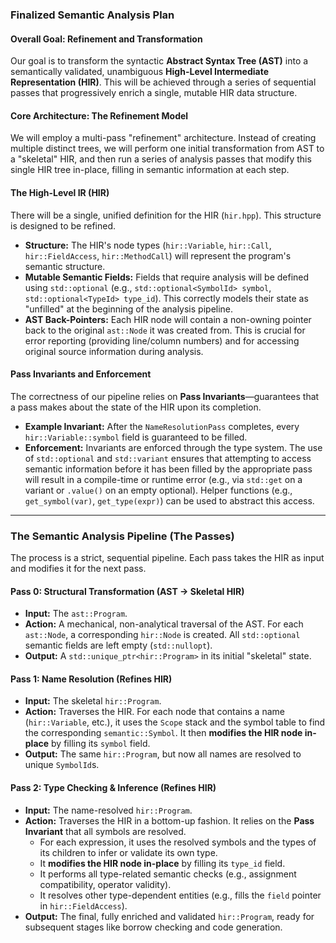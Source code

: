 ### **Finalized Semantic Analysis Plan**

#### **Overall Goal: Refinement and Transformation**

Our goal is to transform the syntactic **Abstract Syntax Tree (AST)** into a semantically validated, unambiguous **High-Level Intermediate Representation (HIR)**. This will be achieved through a series of sequential passes that progressively enrich a single, mutable HIR data structure.

#### **Core Architecture: The Refinement Model**

We will employ a multi-pass "refinement" architecture. Instead of creating multiple distinct trees, we will perform one initial transformation from AST to a "skeletal" HIR, and then run a series of analysis passes that modify this single HIR tree in-place, filling in semantic information at each step.

#### **The High-Level IR (HIR)**

There will be a single, unified definition for the HIR (`hir.hpp`). This structure is designed to be refined.

*   **Structure:** The HIR's node types (`hir::Variable`, `hir::Call`, `hir::FieldAccess`, `hir::MethodCall`) will represent the program's semantic structure.
*   **Mutable Semantic Fields:** Fields that require analysis will be defined using `std::optional` (e.g., `std::optional<SymbolId> symbol`, `std::optional<TypeId> type_id`). This correctly models their state as "unfilled" at the beginning of the analysis pipeline.
*   **AST Back-Pointers:** Each HIR node will contain a non-owning pointer back to the original `ast::Node` it was created from. This is crucial for error reporting (providing line/column numbers) and for accessing original source information during analysis.

#### **Pass Invariants and Enforcement**

The correctness of our pipeline relies on **Pass Invariants**—guarantees that a pass makes about the state of the HIR upon its completion.

*   **Example Invariant:** After the `NameResolutionPass` completes, every `hir::Variable::symbol` field is guaranteed to be filled.
*   **Enforcement:** Invariants are enforced through the type system. The use of `std::optional` and `std::variant` ensures that attempting to access semantic information before it has been filled by the appropriate pass will result in a compile-time or runtime error (e.g., via `std::get` on a variant or `.value()` on an empty optional). Helper functions (e.g., `get_symbol(var)`, `get_type(expr)`) can be used to abstract this access.

---

### **The Semantic Analysis Pipeline (The Passes)**

The process is a strict, sequential pipeline. Each pass takes the HIR as input and modifies it for the next pass.

#### **Pass 0: Structural Transformation (AST -> Skeletal HIR)**

*   **Input:** The `ast::Program`.
*   **Action:** A mechanical, non-analytical traversal of the AST. For each `ast::Node`, a corresponding `hir::Node` is created. All `std::optional` semantic fields are left empty (`std::nullopt`).
*   **Output:** A `std::unique_ptr<hir::Program>` in its initial "skeletal" state.

#### **Pass 1: Name Resolution (Refines HIR)**

*   **Input:** The skeletal `hir::Program`.
*   **Action:** Traverses the HIR. For each node that contains a name (`hir::Variable`, etc.), it uses the `Scope` stack and the symbol table to find the corresponding `semantic::Symbol`. It then **modifies the HIR node in-place** by filling its `symbol` field.
*   **Output:** The same `hir::Program`, but now all names are resolved to unique `SymbolId`s.

#### **Pass 2: Type Checking & Inference (Refines HIR)**

*   **Input:** The name-resolved `hir::Program`.
*   **Action:** Traverses the HIR in a bottom-up fashion. It relies on the **Pass Invariant** that all symbols are resolved.
    *   For each expression, it uses the resolved symbols and the types of its children to infer or validate its own type.
    *   It **modifies the HIR node in-place** by filling its `type_id` field.
    *   It performs all type-related semantic checks (e.g., assignment compatibility, operator validity).
    *   It resolves other type-dependent entities (e.g., fills the `field` pointer in `hir::FieldAccess`).
*   **Output:** The final, fully enriched and validated `hir::Program`, ready for subsequent stages like borrow checking and code generation.